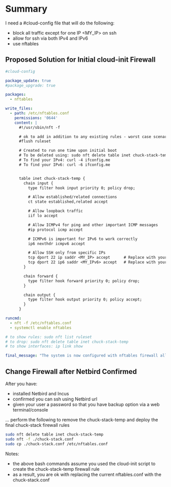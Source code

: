 # Summary

I need a #cloud-config file that will do the following:

- block all traffic except for one IP <MY_IP> on ssh
- allow for ssh via both IPv4 and IPv6
- use nftables

## Proposed Solution for Initial cloud-init Firewall

```yaml
#cloud-config

package_update: true
#package_upgrade: true

packages:
  - nftables

write_files:
  - path: /etc/nftables.conf
    permissions: '0644'
    content: |
      #!/usr/sbin/nft -f

      # ok to add in addition to any existing rules - worst case scenario that this is more restrictive
      #flush ruleset

      # Created to run one time upon initial boot
      # To be deleted using: sudo nft delete table inet chuck-stack-temp 
      # To find your IPv4: curl -4 ifconfig.me
      # To find your IPv6: curl -6 ifconfig.me


      table inet chuck-stack-temp {
        chain input {
          type filter hook input priority 0; policy drop;

          # Allow established/related connections
          ct state established,related accept

          # Allow loopback traffic
          iif lo accept

          # Allow ICMPv4 for ping and other important ICMP messages
          #ip protocol icmp accept

          # ICMPv6 is important for IPv6 to work correctly
          ip6 nexthdr icmpv6 accept

          # Allow SSH only from specific IPs
          tcp dport 22 ip saddr <MY_IP> accept      # Replace with your IPv4 address
          tcp dport 22 ip6 saddr <MY_IPv6> accept   # Replace with your IPv6 address
        }

        chain forward {
          type filter hook forward priority 0; policy drop;
        }

        chain output {
          type filter hook output priority 0; policy accept;
        }
      }

runcmd:
  - nft -f /etc/nftables.conf
  - systemctl enable nftables

# to show rules: sudo nft list ruleset
# to drop: sudo nft delete table inet chuck-stack-temp
# to show interfaces: ip link show

final_message: "The system is now configured with nftables firewall allowing SSH only from authorized IP addresses"
```

## Change Firewall after Netbird Confirmed

After you have:
- installed Netbird and Incus
- confirmed you can ssh using Netbird url
- given your user a password so that you have backup option via a web terminal/console

... perform the following to remove the chuck-stack-temp and deploy the final chuck-stack firewall rules

```bash
sudo nft delete table inet chuck-stack-temp
sudo nft -f ./chuck-stack.conf
sudo cp ./chuck-stack.conf /etc/nftables.conf
```

Notes:

- the above bash commands assume you used the cloud-init script to create the chuck-stack-temp firewall rule
- as a result, you are ok with replacing the current nftables.conf with the chuck-stack.conf
